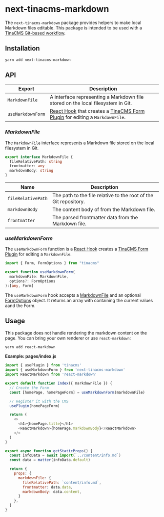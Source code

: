 # next-tinacms-markdown

The `next-tinacms-markdown` package provides helpers to make local Markdown files editable. This package is intended to be used with a [TinaCMS Git-based workflow](https://tinacms.org/guides/nextjs/git/getting-started).

## Installation

```bash
yarn add next-tinacms-markdown
```

## API

| Export | Description|
| --- | --- |
| `MarkdownFile` | A interface representing a Markdown file stored on the local filesystem in Git.|
| `useMarkdownForm` | [React Hook](https://reactjs.org/docs/hooks-intro.html) that creates a [TinaCMS Form Plugin](https://tinacms.org/docs/plugins/forms) for editing a `MarkdownFile`.|


### _MarkdownFile_
The `MarkdownFile` interface represents a Markdown file stored on the local filesystem in Git.

```ts
export interface MarkdownFile {
  fileRelativePath: string
  frontmatter: any
  markdownBody: string
}
```

| Name | Description |
| --- | --- |
| `fileRelativePath` | The path to the file relative to the root of the Git repository. |
| `markdownBody`| The content body of from the Markdown file.|
| `frontmatter`| The parsed frontmatter data from the Markdown file.|

### _useMarkdownForm_

The `useMarkdownForm` function is a [React Hook](https://reactjs.org/docs/hooks-intro.html) creates a [TinaCMS Form Plugin](https://tinacms.org/docs/plugins/forms) for editing a `MarkdownFile`.

```ts
import { Form, FormOptions } from "tinacms"

export function useMarkdownForm(
  markdownFile: MarkdownFile,
  options?: FormOptions
):[any, Form]
```

The `useMarkdownForm` hook accepts a [MarkdownFile](#markdownfile) and an optional [FormOptions](/docs/plugins/forms#form-configuration) object. It returns an array with containing the current values aand the Form.


## Usage

This package does not handle rendering the markdown content on the page. You can bring your own renderer or use `react-markdown`:

```bash
yarn add react-markdown
```

**Example: pages/index.js**


```js
import { usePlugin } from 'tinacms'
import { useMarkdownForm } from 'next-tinacms-markdown'
import ReactMarkdown from 'react-markdown'

export default function Index({ markdownFile }) {
  // Create the Form
  const [homePage, homePageForm] = useMarkdownForm(markdownFile)

  // Register it with the CMS
  usePlugin(homePageForm)

  return (
    <>
      <h1>{homePage.title}</h1>
      <ReactMarkdown>{homePage.markdownBody}</ReactMarkdown>
    </>
  )
}

export async function getStaticProps() {
  const infoData = await import(`../content/info.md`)
  const data = matter(infoData.default)

  return {
    props: {
      markdownFile: {
        fileRelativePath: `content/info.md`,
        frontmatter: data.data,
        markdownBody: data.content,
      }
    },
  }
}
```